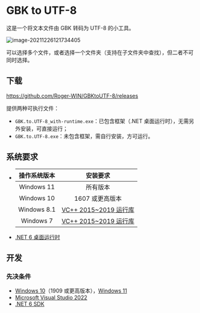 # GBK to UTF-8

这是一个将文本文件由 GBK 转码为 UTF-8 的小工具。

![image-20211226121734405](https://img.rogerkung-win.top/undefinedimage-20211226121734405.png)

可以选择多个文件，或者选择一个文件夹（支持在子文件夹中查找），但二者不可同时选择。

## 下载

https://github.com/Roger-WIN/GBKtoUTF-8/releases

提供两种可执行文件：

- `GBK.to.UTF-8_with-runtime.exe`：已包含框架（.NET 桌面运行时），无需另外安装，可直接运行；
- `GBK.to.UTF-8.exe`：未包含框架，需自行安装，方可运行。

## 系统要求

- | 操作系统版本 |                           安装要求                           |
  | :----------: | :----------------------------------------------------------: |
  |  Windows 11  |                           所有版本                           |
  |  Windows 10  |                       1607 或更高版本                        |
  | Windows 8.1  | [VC++ 2015~2019 运行库](https://aka.ms/vs/16/release/vc_redist.x64.exe) |
  |  Windows 7   | [VC++ 2015~2019 运行库](https://aka.ms/vs/16/release/vc_redist.x64.exe) |

- [.NET 6 桌面运行时](https://dotnet.microsoft.com/zh-cn/download/dotnet/thank-you/runtime-desktop-6.0.1-windows-x64-installer)

## 开发

### 先决条件

- [Windows 10](https://www.microsoft.com/zh-cn/software-download/windows10)（1909 或更高版本），[Windows 11](https://www.microsoft.com/zh-cn/software-download/windows11)
- [Microsoft Visual Studio 2022](https://visualstudio.microsoft.com/zh-hans/vs/)
- [.NET 6 SDK](https://dotnet.microsoft.com/zh-cn/download/dotnet/thank-you/sdk-6.0.101-windows-x64-installer)
